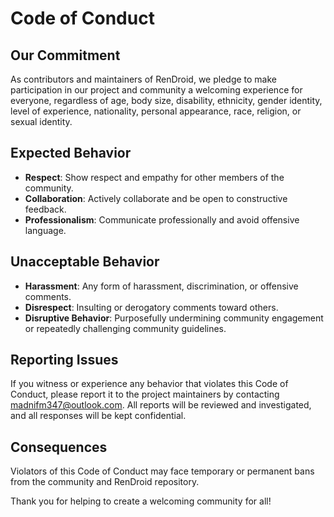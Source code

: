 # Code of Conduct

## Our Commitment

As contributors and maintainers of RenDroid, we pledge to make participation in our project and community a welcoming experience for everyone, regardless of age, body size, disability, ethnicity, gender identity, level of experience, nationality, personal appearance, race, religion, or sexual identity.

## Expected Behavior

- **Respect**: Show respect and empathy for other members of the community.
- **Collaboration**: Actively collaborate and be open to constructive feedback.
- **Professionalism**: Communicate professionally and avoid offensive language.

## Unacceptable Behavior

- **Harassment**: Any form of harassment, discrimination, or offensive comments.
- **Disrespect**: Insulting or derogatory comments toward others.
- **Disruptive Behavior**: Purposefully undermining community engagement or repeatedly challenging community guidelines.

## Reporting Issues

If you witness or experience any behavior that violates this Code of Conduct, please report it to the project maintainers by contacting [madnifm347@outlook.com](mailto:madnifm347@outlook.com). All reports will be reviewed and investigated, and all responses will be kept confidential.

## Consequences

Violators of this Code of Conduct may face temporary or permanent bans from the community and RenDroid repository.

Thank you for helping to create a welcoming community for all!
